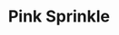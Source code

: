 ---
title: Pink Sprinkle
price: 18.00
tags: ["dog-collars"]
description: For the sprinkly pink dog.
size: All
fields: pink-sprinkle
templateKey: product-page-layout
image: catty/pink-sprinkle.jpg
customField: 
    name: Select Size
    values: [{name: 'XSmall', priceChange: 0}, {name: 'Small', priceChange: 2},{name: 'Medium', priceChange: 5.00},{name: 'Large', priceChange: 7.00}, {name: 'XLarge', priceChange: 12 }]
---